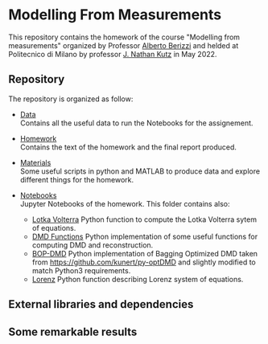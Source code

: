 # Modelling From Measurements

This repository contains the homework of the course "Modelling from measurements" organized by Professor [Alberto Berizzi](https://www4.ceda.polimi.it/manifesti/manifesti/controller/ricerche/RicercaPerDocentiPublic.do?evn_didattica=evento&k_doc=14853&polij_device_category=DESKTOP&__pj0=0&__pj1=161107224bf5e306682c8834e636702f) and helded at Politecnico di Milano by professor [J. Nathan Kutz](https://faculty.washington.edu/kutz/) in May 2022.

## Repository

The repository is organized as follow:

- [Data](Data/)\
Contains all the useful data to run the Notebooks for the assignement.

- [Homework](Homework/)\
Contains the text of the homework and the final report produced.

- [Materials](Materials/)\
Some useful scripts in python and MATLAB to produce data and explore different things for the homework.

- [Notebooks](Notebooks/)\
Jupyter Notebooks of the homework. This folder contains also:
    - [Lotka Volterra](Notebooks/Utility/lotkavolterra.py) Python function to compute the Lotka Volterra sytem of equations.
    - [DMD Functions](Notebooks/Utility/FunctionsDMD.py) Python implementation of some useful functions for computing DMD and reconstruction. 
    - [BOP-DMD](Notebooks/Utility/PythonBOPDMD/) Python implementation of Bagging Optimized DMD taken from https://github.com/kunert/py-optDMD and slightly modified to match Python3 requirements.
    - [Lorenz](Notebooks/Utility/Lorenz.py) Python function describing Lorenz system of equations.

## External libraries and dependencies

## Some remarkable results